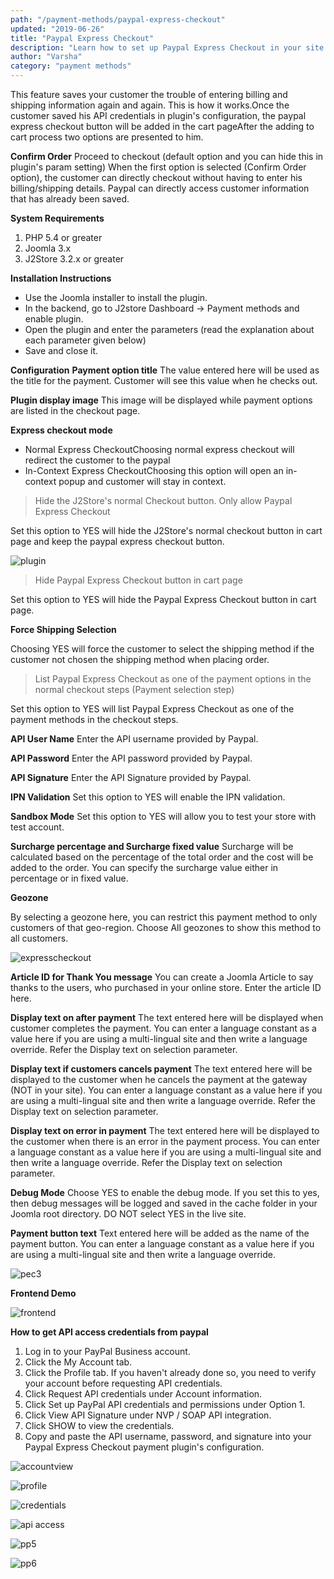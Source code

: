 ```yaml
---
path: "/payment-methods/paypal-express-checkout"
updated: "2019-06-26"
title: "Paypal Express Checkout"
description: "Learn how to set up Paypal Express Checkout in your site."
author: "Varsha"
category: "payment methods"
---
```


This feature saves your customer the trouble of entering billing and shipping information again and again. This is how it works.Once the customer saved his API credentials in plugin's configuration, the paypal express checkout button will be added in the cart pageAfter the adding to cart process two options are presented to him.

**Confirm Order**
Proceed to checkout (default option and you can hide this in plugin's param setting)
When the first option is selected (Confirm Order option), the customer can directly checkout without having to enter his billing/shipping details. Paypal can directly access customer information that has already been saved.

**System Requirements**
1. PHP 5.4 or greater
2. Joomla 3.x
3. J2Store 3.2.x or greater

**Installation Instructions**

* Use the Joomla installer to install the plugin.
* In the backend, go to J2store Dashboard -> Payment methods and enable plugin.
* Open the plugin and enter the parameters (read the explanation about each parameter given below)
* Save and close it.


**Configuration**
**Payment option title**
The value entered here will be used as the title for the payment. Customer will see this value when he checks out.

**Plugin display image**
This image will be displayed while payment options are listed in the checkout page.

**Express checkout mode**
* Normal Express CheckoutChoosing normal express checkout will redirect the customer to the paypal
* In-Context Express CheckoutChoosing this option will open an in-context popup and customer will stay in context.

> Hide the J2Store's normal Checkout button. Only allow Paypal Express Checkout

Set this option to YES will hide the J2Store's normal checkout button in cart page and keep the paypal express checkout button.

![plugin](../../images/payment-methods/paypal-express-checkout/pec_01.png)

> Hide Paypal Express Checkout button in cart page

Set this option to YES will hide the Paypal Express Checkout button in cart page.

**Force Shipping Selection**

Choosing YES will force the customer to select the shipping method if the customer not chosen the shipping method when placing order.

> List Paypal Express Checkout as one of the payment options in the normal checkout steps (Payment selection step)

Set this option to YES will list Paypal Express Checkout as one of the payment methods in the checkout steps.

**API User Name**
Enter the API username provided by Paypal.

**API Password**
Enter the API password provided by Paypal.

**API Signature**
Enter the API Signature provided by Paypal.

**IPN Validation**
Set this option to YES will enable the IPN validation.

**Sandbox Mode**
Set this option to YES will allow you to test your store with test account.

**Surcharge percentage and Surcharge fixed value**
Surcharge will be calculated based on the percentage of the total order and the cost will be added to the order. You can specify the surcharge value either in percentage or in fixed value.

**Geozone**

By selecting a geozone here, you can restrict this payment method to only customers of that geo-region. Choose All geozones to show this method to all customers.

![expresscheckout](../../images/payment-methods/paypal-express-checkout/pec_02.png)

**Article ID for Thank You message**
You can create a Joomla Article to say thanks to the users, who purchased in your online store. Enter the article ID here.

**Display text on after payment**
The text entered here will be displayed when customer completes the payment.
You can enter a language constant as a value here if you are using a multi-lingual site and then write a language override. Refer the Display text on selection parameter.

**Display text if customers cancels payment**
The text entered here will be displayed to the customer when he cancels the payment at the gateway (NOT in your site).
You can enter a language constant as a value here if you are using a multi-lingual site and then write a language override. Refer the Display text on selection parameter.

**Display text on error in payment**
The text entered here will be displayed to the customer when there is an error in the payment process.
You can enter a language constant as a value here if you are using a multi-lingual site and then write a language override. Refer the Display text on selection parameter.

**Debug Mode**
Choose YES to enable the debug mode. If you set this to yes, then debug messages will be logged and saved in the cache folder in your Joomla root directory. DO NOT select YES in the live site.

**Payment button text**
Text entered here will be added as the name of the payment button.
You can enter a language constant as a value here if you are using a multi-lingual site and then write a language override.

![pec3](../../images/payment-methods/paypal-express-checkout/pec_03.png)

**Frontend Demo**

![frontend](../../images/payment-methods/paypal-express-checkout/frontend.png)


**How to get API access credentials from paypal**

1. Log in to your PayPal Business account.
2. Click the My Account tab.
3. Click the Profile tab. If you haven't already done so, you need to verify your account before requesting API credentials.
4. Click Request API credentials under Account information.
5. Click Set up PayPal API credentials and permissions under Option 1.
6. Click View API Signature under NVP / SOAP API integration.
7. Click SHOW to view the credentials.
8. Copy and paste the API username, password, and signature into your Paypal Express Checkout payment plugin's configuration.

![accountview](../../images/payment-methods/paypal-express-checkout/pp1.png)

![profile](../../images/payment-methods/paypal-express-checkout/pp2.png)   
  

![credentials](../../images/payment-methods/paypal-express-checkout/pp3.png)

![api access](../../images/payment-methods/paypal-express-checkout/pp4.png)

![pp5](../../images/payment-methods/paypal-express-checkout/pp5.png)

![pp6](../../images/payment-methods/paypal-express-checkout/pp6.png)
